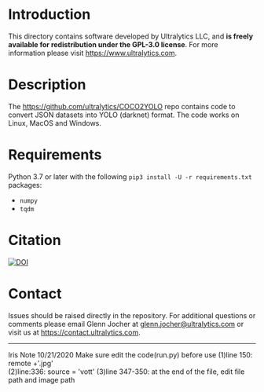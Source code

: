 # Introduction

This directory contains software developed by Ultralytics LLC, and **is freely available for redistribution under the GPL-3.0 license**. For more information please visit https://www.ultralytics.com.

# Description

The https://github.com/ultralytics/COCO2YOLO repo contains code to convert JSON datasets into YOLO (darknet) format. The code works on Linux, MacOS and Windows.

# Requirements

Python 3.7 or later with the following `pip3 install -U -r requirements.txt` packages:

- `numpy`
- `tqdm`

# Citation

[![DOI](https://zenodo.org/badge/186122711.svg)](https://zenodo.org/badge/latestdoi/186122711)

# Contact

Issues should be raised directly in the repository. For additional questions or comments please email Glenn Jocher at glenn.jocher@ultralytics.com or visit us at https://contact.ultralytics.com.



-----------------------------------------------------------------------------------------------------------------------
Iris Note 10/21/2020
Make sure edit the code(run.py) before use
(1)line 150: remote +'.jpg'   
(2)line:336: source = 'vott'
(3)line 347-350: at the end of the file, edit file path and image path
